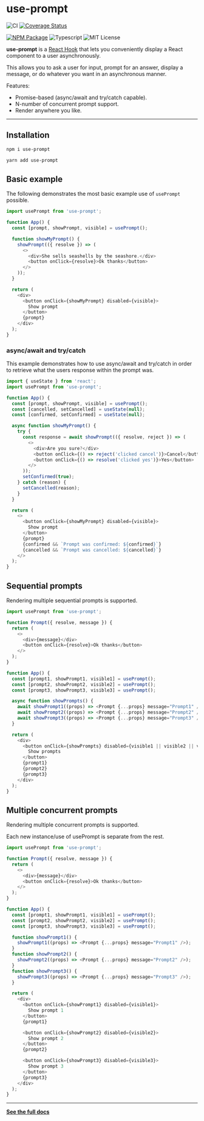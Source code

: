 # use-prompt

![CI](https://github.com/jonbnewman/use-prompt/actions/workflows/main.yml/badge.svg)
[![Coverage Status](https://coveralls.io/repos/github/jonbnewman/use-prompt/badge.svg?branch=main&r=1)](https://coveralls.io/github/jonbnewman/use-prompt?branch=main)

[![NPM Package](https://img.shields.io/npm/v/use-prompt.svg?logo=npm)](https://www.npmjs.com/package/use-prompt)
![Typescript](https://img.shields.io/badge/types-TypeScript-blue?logo=typescript)
![MIT License](https://img.shields.io/github/license/jonbnewman/use-prompt)

**use-prompt** is a [React Hook](https://reactjs.org/docs/hooks-intro.html) that lets you conveniently display a React component to a user asynchronously.

This allows you to ask a user for input, prompt for an answer, display a message, or do whatever you want in an asynchronous manner.

Features:

- Promise-based (async/await and try/catch capable).
- N-number of concurrent prompt support.
- Render anywhere you like.

---

## Installation

```bash
npm i use-prompt
```

```bash
yarn add use-prompt
```

## Basic example

The following demonstrates the most basic example use of `usePrompt` possible.

```javascript
import usePrompt from 'use-prompt';

function App() {
  const [prompt, showPrompt, visible] = usePrompt();

  function showMyPrompt() {
    showPrompt(({ resolve }) => (
      <>
        <div>She sells seashells by the seashore.</div>
        <button onClick={resolve}>Ok thanks</button>
      </>
    ));
  }

  return (
    <div>
      <button onClick={showMyPrompt} disabled={visible}>
        Show prompt
      </button>
      {prompt}
    </div>
  );
}
```

### async/await and try/catch

This example demonstrates how to use async/await and try/catch in order to retrieve what the users response within the prompt was.

```javascript
import { useState } from 'react';
import usePrompt from 'use-prompt';

function App() {
  const [prompt, showPrompt, visible] = usePrompt();
  const [cancelled, setCancelled] = useState(null);
  const [confirmed, setConfirmed] = useState(null);

  async function showMyPrompt() {
    try {
      const response = await showPrompt(({ resolve, reject }) => (
        <>
          <div>Are you sure?</div>
          <button onClick={() => reject('clicked cancel')}>Cancel</button>
          <button onClick={() => resolve('clicked yes')}>Yes</button>
        </>
      ));
      setConfirmed(true);
    } catch (reason) {
      setCancelled(reason);
    }
  }

  return (
    <>
      <button onClick={showMyPrompt} disabled={visible}>
        Show prompt
      </button>
      {prompt}
      {confirmed && `Prompt was confirmed: ${confirmed}`}
      {cancelled && `Prompt was cancelled: ${cancelled}`}
    </>
  );
}
```

## Sequential prompts

Rendering multiple sequential prompts is supported.

```javascript
import usePrompt from 'use-prompt';

function Prompt({ resolve, message }) {
  return (
    <>
      <div>{message}</div>
      <button onClick={resolve}>Ok thanks</button>
    </>
  );
}

function App() {
  const [prompt1, showPrompt1, visible1] = usePrompt();
  const [prompt2, showPrompt2, visible2] = usePrompt();
  const [prompt3, showPrompt3, visible3] = usePrompt();

  async function showPrompts() {
    await showPrompt1((props) => <Prompt {...props} message="Prompt1" />);
    await showPrompt2((props) => <Prompt {...props} message="Prompt2" />);
    await showPrompt3((props) => <Prompt {...props} message="Prompt3" />);
  }

  return (
    <div>
      <button onClick={showPrompts} disabled={visible1 || visible2 || visible3}>
        Show prompts
      </button>
      {prompt1}
      {prompt2}
      {prompt3}
    </div>
  );
}
```

## Multiple concurrent prompts

Rendering multiple concurrent prompts is supported.

Each new instance/use of usePrompt is separate from the rest.

```javascript
import usePrompt from 'use-prompt';

function Prompt({ resolve, message }) {
  return (
    <>
      <div>{message}</div>
      <button onClick={resolve}>Ok thanks</button>
    </>
  );
}

function App() {
  const [prompt1, showPrompt1, visible1] = usePrompt();
  const [prompt2, showPrompt2, visible2] = usePrompt();
  const [prompt3, showPrompt3, visible3] = usePrompt();

  function showPrompt1() {
    showPrompt1((props) => <Prompt {...props} message="Prompt1" />);
  }
  function showPrompt2() {
    showPrompt2((props) => <Prompt {...props} message="Prompt2" />);
  }
  function showPrompt3() {
    showPrompt3((props) => <Prompt {...props} message="Prompt3" />);
  }

  return (
    <div>
      <button onClick={showPrompt1} disabled={visible1}>
        Show prompt 1
      </button>
      {prompt1}

      <button onClick={showPrompt2} disabled={visible2}>
        Show prompt 2
      </button>
      {prompt2}

      <button onClick={showPrompt3} disabled={visible3}>
        Show prompt 3
      </button>
      {prompt3}
    </div>
  );
}
```

---

**[See the full docs](https://useprompt.jonbnewman.dev)**
